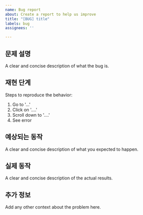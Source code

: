 ```yaml
---
name: Bug report
about: Create a report to help us improve
title: "[BUG] title"
labels: bug
assignees: ''

---
```


## 문제 설명
A clear and concise description of what the bug is.

## 재현 단계
Steps to reproduce the behavior:
1. Go to '...'
2. Click on '....'
3. Scroll down to '....'
4. See error

## 예상되는 동작
A clear and concise description of what you expected to happen.

## 실제 동작
A clear and concise description of the actual results.

## 추가 정보
Add any other context about the problem here.
